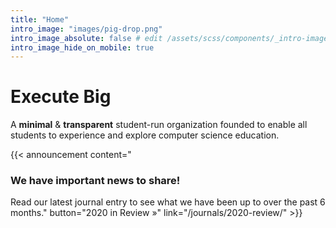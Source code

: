 ```yaml
---
title: "Home"
intro_image: "images/pig-drop.png"
intro_image_absolute: false # edit /assets/scss/components/_intro-image.scss for full control
intro_image_hide_on_mobile: true
---
```


# Execute Big

A **minimal** & **transparent** student-run organization founded to enable all students to experience and explore computer science education. 

<!-- Announcement Block -->
{{< announcement content="<h3>We have important news to share!</h3> Read our latest journal entry to see what we have been up to over the past 6 months." button="2020 in Review »" link="/journals/2020-review/" >}}